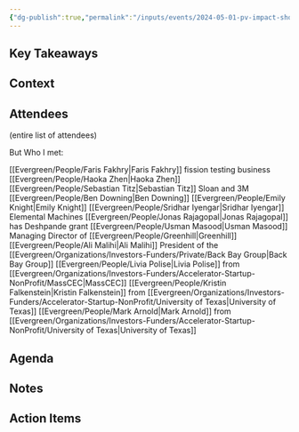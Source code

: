 ```yaml
---
{"dg-publish":true,"permalink":"/inputs/events/2024-05-01-pv-impact-showcase/","tags":["meeting_notes"]}
---
```


## Key Takeaways


## Context


## Attendees
(entire list of attendees)

But Who I met:

[[Evergreen/People/Faris Fakhry\|Faris Fakhry]] fission testing business
[[Evergreen/People/Haoka Zhen\|Haoka Zhen]]
[[Evergreen/People/Sebastian Titz\|Sebastian Titz]] Sloan and 3M
[[Evergreen/People/Ben Downing\|Ben Downing]]
[[Evergreen/People/Emily Knight\|Emily Knight]]
[[Evergreen/People/Sridhar Iyengar\|Sridhar Iyengar]] Elemental Machines
[[Evergreen/People/Jonas Rajagopal\|Jonas Rajagopal]] has Deshpande grant
[[Evergreen/People/Usman Masood\|Usman Masood]] Managing Director of [[Evergreen/People/Greenhill\|Greenhill]]
[[Evergreen/People/Ali Malihi\|Ali Malihi]] President of the [[Evergreen/Organizations/Investors-Funders/Private/Back Bay Group\|Back Bay Group]]
[[Evergreen/People/Livia Polise\|Livia Polise]] from [[Evergreen/Organizations/Investors-Funders/Accelerator-Startup-NonProfit/MassCEC\|MassCEC]]
[[Evergreen/People/Kristin Falkenstein\|Kristin Falkenstein]] from [[Evergreen/Organizations/Investors-Funders/Accelerator-Startup-NonProfit/University of Texas\|University of Texas]]
[[Evergreen/People/Mark Arnold\|Mark Arnold]] from [[Evergreen/Organizations/Investors-Funders/Accelerator-Startup-NonProfit/University of Texas\|University of Texas]]


## Agenda


## Notes


## Action Items
